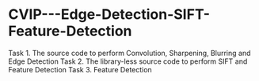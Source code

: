 # CVIP---Edge-Detection-SIFT-Feature-Detection

Task 1. The source code to perform Convolution, Sharpening, Blurring and Edge Detection
Task 2. The library-less source code to perform SIFT and Feature Detection
Task 3. Feature Detection
